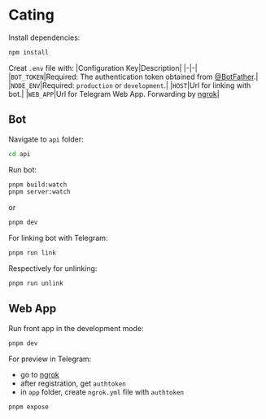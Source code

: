 # Cating

Install dependencies:
```bash
npm install
```
Creat `.env` file with: 
|Configuration Key|Description|
|-|-|
|`BOT_TOKEN`|Required: The authentication token obtained from [@BotFather](https://t.me/BotFather).|
|`NODE_ENV`|Required: `production` or `development`.|
|`HOST`|Url for linking with bot.|
|`WEB_APP`|Url for Telegram Web App. Forwarding by [ngrok](https://ngrok.com/)|

## Bot
Navigate to `api` folder:
```bash
cd api
```
Run bot:
```bash
pnpm build:watch
pnpm server:watch
```
or 

```bash
pnpm dev
```

For linking bot with Telegram:

```bash
pnpm run link
```
Respectively for unlinking:

```bash
pnpm run unlink
```


## Web App

Run front app in the development mode:

```bash
pnpm dev
```

For preview in Telegram:
 - go to [ngrok](https://ngrok.com/) 
 - after registration, get `authtoken`
 - in `app` folder, create `ngrok.yml` file with `authtoken`

```bash
pnpm expose
```
